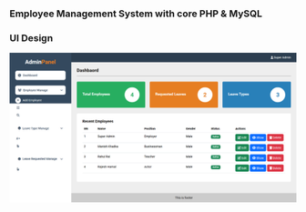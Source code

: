 ### Employee Management System with core PHP & MySQL

### UI Design
<img src="./ui-design/ui-design.png">